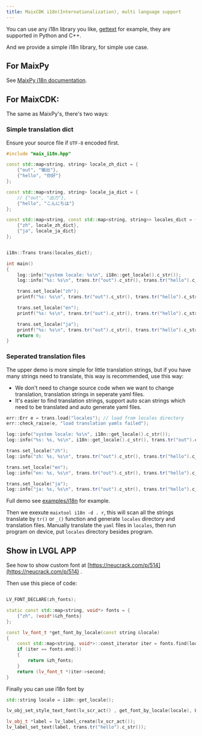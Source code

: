 ```yaml
---
title: MaixCDK i18n(Internationalization), multi language support
---
```



You can use any i18n library you like, [gettext](https://www.gnu.org/software/gettext/) for example, they are supported in Python and C++.

And we provide a simple i18n library, for simple use case.

## For MaixPy

See [MaixPy i18n documentation](https://wiki.sipeed.com/maixpy/doc/zh/gui/i18n.html).

## For MaixCDK:

The same as MaixPy's, there's two ways:

### Simple translation dict


Ensure your source file if `UTF-8` encoded first.

```cpp
#include "maix_i18n.hpp"

const std::map<string, string> locale_zh_dict = {
    {"out", "输出"},
    {"hello", "你好"}
};

const std::map<string, string> locale_ja_dict = {
    // {"out", "出力"},
    {"hello", "こんにちは"}
};

const std::map<string, const std::map<string, string>> locales_dict = {
    {"zh", locale_zh_dict},
    {"ja", locale_ja_dict}
};


i18n::Trans trans(locales_dict);

int main()
{
    log::info("system locale: %s\n", i18n::get_locale().c_str());
    log::info("%s: %s\n", trans.tr("out").c_str(), trans.tr("hello").c_str());

    trans.set_locale("zh");
    printf("%s: %s\n", trans.tr("out").c_str(), trans.tr("hello").c_str());

    trans.set_locale("en");
    printf("%s: %s\n", trans.tr("out").c_str(), trans.tr("hello").c_str());

    trans.set_locale("ja");
    printf("%s: %s\n", trans.tr("out").c_str(), trans.tr("hello").c_str());
    return 0;
}

```

### Seperated translation files

The upper demo is more simple for little translation strings, but if you have many strings need to translate, this way is recommended, use this way:
* We don't need to change source code when we want to change translation, translation strings in seperate yaml files.
* It's easier to find translation strings, support auto scan strings which need to be translated and auto generate yaml files.

```cpp
err::Err e = trans.load("locales"); // load from locales directory
err::check_raise(e, "load translation yamls failed");

log::info("system locale: %s\n", i18n::get_locale().c_str());
log::info("%s: %s, %s\n", i18n::get_locale().c_str(), trans.tr("out").c_str(), trans.tr("hello").c_str());

trans.set_locale("zh");
log::info("zh: %s, %s\n", trans.tr("out").c_str(), trans.tr("hello").c_str());

trans.set_locale("en");
log::info("en: %s, %s\n", trans.tr("out").c_str(), trans.tr("hello").c_str());

trans.set_locale("ja");
log::info("ja: %s, %s\n", trans.tr("out").c_str(), trans.tr("hello").c_str());
```

Full demo see [examples/i18n](https://github.com/sipeed/MaixCDK/tree/main/examples/i18n) for example.

Then we exexute `maixtool i18n -d . r`, this will scan all the strings translate by `tr()` or `_()` function and generate `locales` directory and translation files.
Manually translate the `yaml` files in `locales`, then run program on device, put `locales` directory besides program.


## Show in LVGL APP

See how to show custom font at [https://neucrack.com/p/514](https://neucrack.com/p/514) .

Then use this piece of code:

```cpp

LV_FONT_DECLARE(zh_fonts);

static const std::map<string, void*> fonts = {
    {"zh", (void*)&zh_fonts}
};

const lv_font_t *get_font_by_locale(const string &locale)
{
    const std::map<string, void*>::const_iterator iter = fonts.find(locale);
    if (iter == fonts.end())
    {
        return &zh_fonts;
    }
    return (lv_font_t *)iter->second;
}
```

Finally you can use i18n font by
```cpp
std::string locale = i18n::get_locale();

lv_obj_set_style_text_font(lv_scr_act() , get_font_by_locale(locale), LV_PART_MAIN);

lv_obj_t *label = lv_label_create(lv_scr_act());
lv_label_set_text(label, trans.tr("hello").c_str());
```






